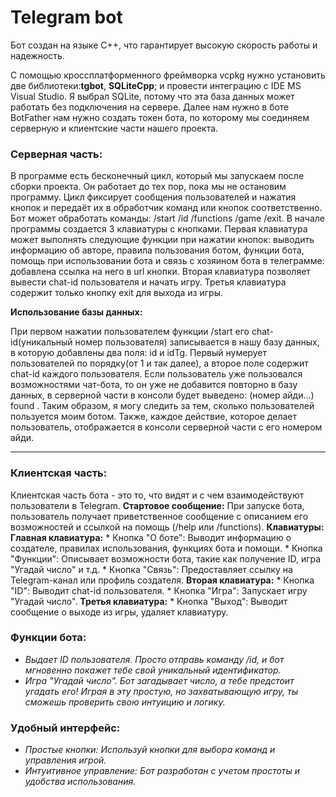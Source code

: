 # Telegram bot 
Бот создан на языке C++, что гарантирует высокую скорость работы и надежность.

С помощью кроссплатформенного фреймворка vcpkg нужно установить две библиотеки:**tgbot**, **SQLiteCpp**; и провести интеграцию с IDE MS Visual Studio.
Я выбрал SQLite, потому что эта база данных может работать без подключения на сервере.
Далее нам нужно в боте BotFather нам нужно создать токен бота, по которому мы соединяем серверную и клиентские части нашего проекта.

### Серверная часть:
В программе есть бесконечный цикл, который мы запускаем после сборки проекта. Он работает до тех пор, пока мы не остановим программу. Цикл фиксирует сообщения пользователей и нажатия кнопок и передаёт их в обработчик команд или кнопок соответственно. Бот может обработать команды: /start /id /functions /game /exit. В начале программы создается 3 клавиатуры с кнопками. Первая клавиатура может выполнять следующие функции при нажатии кнопок: выводить информацию об авторе, правила пользования ботом, функции бота, помощь при использовании бота и связь с хозяином бота в телеграмме: добавлена ссылка на него в url кнопки. Вторая клавиатура позволяет вывести chat-id пользователя и начать игру. Третья клавиатура содержит только кнопку exit для выхода из игры. 

**Использование базы данных:**

При первом нажатии пользователем функции /start его chat-id(уникальный номер пользователя) записывается в нашу базу данных, в которую добавлены два поля: id и idTg. Первый нумерует пользователей по порядку(от 1 и так далее), а второе поле содержит chat-id каждого пользователя. Если пользователь уже пользовался возможностями чат-бота, то он уже не добавится повторно в базу данных, в серверной части в консоли будет выведено: (номер айди...) found . Таким образом, я могу следить за тем, сколько пользователей пользуется моим ботом. Также, каждое действие, которое делает пользователь, отображается в консоли серверной части с его номером айди.

---
### Клиентская часть:
Клиентская часть бота - это то, что видят и с чем взаимодействуют пользователи в Telegram.
**Стартовое сообщение:** При запуске бота, пользователь получает приветственное сообщение с описанием его возможностей и ссылкой на помощь (/help или /functions). 
 **Клавиатуры:**
     **Главная клавиатура:** 
        * Кнопка "О боте": Выводит информацию о создателе, правилах использования, функциях бота и помощи.
        * Кнопка "Функции": Описывает возможности бота, такие как получение ID, игра "Угадай число" и т.д.
        * Кнопка "Связь": Предоставляет ссылку на Telegram-канал или профиль создателя.
     **Вторая клавиатура:**
        * Кнопка "ID": Выводит chat-id пользователя.
        * Кнопка "Игра": Запускает игру "Угадай число".
     **Третья клавиатура:**
        * Кнопка "Выход": Выводит сообщение о выходе из игры, удаляет клавиатуру.



### Функции бота:

- *Выдает ID пользователя. Просто отправь команду /id, и бот мгновенно покажет тебе свой уникальный идентификатор.*
- *Игра "Угадай число". Бот загадывает число, а тебе предстоит угадать его! Играя в эту простую, но захватывающую игру, ты сможешь проверить свою интуицию и логику.*

### Удобный интерфейс:

- *Простые кнопки: Используй кнопки для выбора команд и управления игрой.* 
- *Интуитивное управление: Бот разработан с учетом простоты и удобства использования.*











